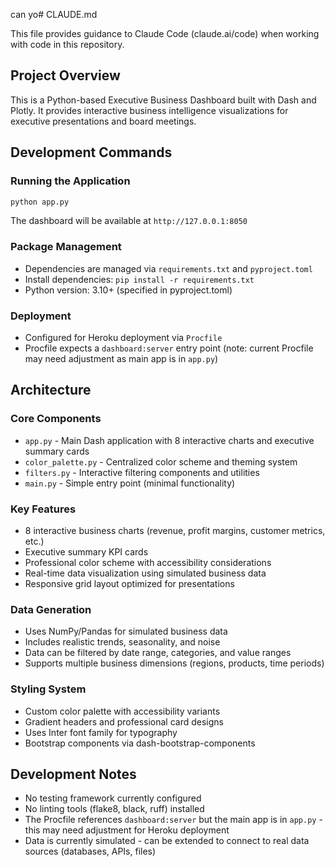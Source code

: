 can yo# CLAUDE.md

This file provides guidance to Claude Code (claude.ai/code) when working with code in this repository.

## Project Overview

This is a Python-based Executive Business Dashboard built with Dash and Plotly. It provides interactive business intelligence visualizations for executive presentations and board meetings.

## Development Commands

### Running the Application
```bash
python app.py
```
The dashboard will be available at `http://127.0.0.1:8050`

### Package Management
- Dependencies are managed via `requirements.txt` and `pyproject.toml`
- Install dependencies: `pip install -r requirements.txt`
- Python version: 3.10+ (specified in pyproject.toml)

### Deployment
- Configured for Heroku deployment via `Procfile`
- Procfile expects a `dashboard:server` entry point (note: current Procfile may need adjustment as main app is in `app.py`)

## Architecture

### Core Components
- `app.py` - Main Dash application with 8 interactive charts and executive summary cards
- `color_palette.py` - Centralized color scheme and theming system
- `filters.py` - Interactive filtering components and utilities
- `main.py` - Simple entry point (minimal functionality)

### Key Features
- 8 interactive business charts (revenue, profit margins, customer metrics, etc.)
- Executive summary KPI cards
- Professional color scheme with accessibility considerations
- Real-time data visualization using simulated business data
- Responsive grid layout optimized for presentations

### Data Generation
- Uses NumPy/Pandas for simulated business data
- Includes realistic trends, seasonality, and noise
- Data can be filtered by date range, categories, and value ranges
- Supports multiple business dimensions (regions, products, time periods)

### Styling System
- Custom color palette with accessibility variants
- Gradient headers and professional card designs
- Uses Inter font family for typography
- Bootstrap components via dash-bootstrap-components

## Development Notes

- No testing framework currently configured
- No linting tools (flake8, black, ruff) installed
- The Procfile references `dashboard:server` but the main app is in `app.py` - this may need adjustment for Heroku deployment
- Data is currently simulated - can be extended to connect to real data sources (databases, APIs, files)